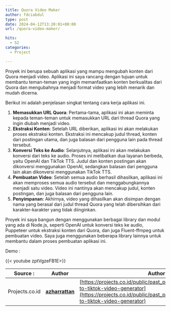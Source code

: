 ```yaml
---
title: Quora Video Maker
author: fdciabdul
type: post
date: 2024-04-12T13:20:01+00:00
url: /quora-video-maker/

hits:
  - 52
categories:
  - Project

---
```

Proyek ini berupa sebuah aplikasi yang mampu mengubah konten dari Quora menjadi video. Aplikasi ini saya rancang dengan tujuan untuk membantu teman-teman yang ingin memanfaatkan konten berkualitas dari Quora dan mengubahnya menjadi format video yang lebih menarik dan mudah dicerna.

Berikut ini adalah penjelasan singkat tentang cara kerja aplikasi ini.

  1. **Memasukkan URL Quora**: Pertama-tama, aplikasi ini akan meminta kepada teman-teman untuk memasukkan URL dari thread Quora yang ingin diubah menjadi video.
  2. **Ekstraksi Konten**: Setelah URL diberikan, aplikasi ini akan melakukan proses ekstraksi konten. Ekstraksi ini mencakup judul thread, konten dari postingan utama, dan juga balasan dari pengguna lain pada thread tersebut.
  3. **Konversi Teks ke Audio**: Selanjutnya, aplikasi ini akan melakukan konversi dari teks ke audio. Proses ini melibatkan dua layanan berbeda, yaitu OpenAI dan TikTok TTS. Judul dan konten postingan akan dikonversi menggunakan OpenAI, sedangkan balasan dari pengguna lain akan dikonversi menggunakan TikTok TTS.
  4. **Pembuatan Video**: Setelah semua audio berhasil dihasilkan, aplikasi ini akan memproses semua audio tersebut dan menggabungkannya menjadi satu video. Video ini nantinya akan mencakup judul, konten postingan, dan juga balasan dari pengguna lain.
  5. **Penyimpanan**: Akhirnya, video yang dihasilkan akan disimpan dengan nama yang berasal dari judul thread Quora yang telah dibersihkan dari karakter-karakter yang tidak diinginkan.

Proyek ini saya bangun dengan menggunakan berbagai library dan modul yang ada di Node.js, seperti OpenAI untuk konversi teks ke audio, Puppeteer untuk ekstraksi konten dari Quora, dan juga Fluent-ffmpeg untuk pembuatan video. Saya juga menggunakan beberapa library lainnya untuk membantu dalam proses pembuatan aplikasi ini.

  
Demo :

{{< youtube zptVgzeFB1E>}}

|Source :|Author  |Author  |
|--|--|--|
| Projects.co.id | [**azharrattan**](https://projects.co.id/public/browse_users/view/355213/azharrattan-azharrattan) |  [https://projects.co.id/public/past_projects/view/42af1b/quora-to-tiktok-video-generator](https://projects.co.id/public/past_projects/view/42af1b/quora-to-tiktok-video-generator)|


&nbsp;